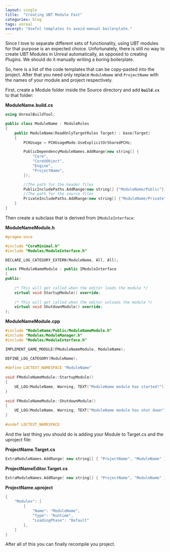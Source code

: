 ```yaml
---
layout: single
title:  "Creating UBT Module Fast"
categories: blog
tags: unreal
excerpt: "Useful templates to avoid manual boilerplate."
---
```


Since I love to separate different sets of functionality, using UBT modules for that purpose is an expected choice. Unfortunately, there is still no way to create UBT Modules in Unreal automatically, as opposed to creating Plugins. We should do it manually writing a boring boilerplate.

So, here is a list of the code templates that can be copy-pasted into the project. After that you need only replace `ModuleName` and `ProjectName` with the names of your module and project respectively.

First, create a Module folder inside the Source directory and add **`build.cs`** to that folder:

**ModuleName.build.cs**

```cpp
using UnrealBuildTool;

public class ModuleName : ModuleRules
{
	public ModuleName(ReadOnlyTargetRules Target) : base(Target)
	{
		PCHUsage = PCHUsageMode.UseExplicitOrSharedPCHs;

		PublicDependencyModuleNames.AddRange(new string[] {
			"Core",
			"CoreUObject",
			"Engine",
			"ProjectName",
		});

		//The path for the header files
		PublicIncludePaths.AddRange(new string[] {"ModuleName/Public"});
		//The path for the source files
		PrivateIncludePaths.AddRange(new string[] {"ModuleName/Private"});
	}
}
```

Then create a subclass that is derived from `IModuleInterface`:

**ModuleNameModule.h**

```cpp
#pragma once

#include "CoreMinimal.h"
#include "Modules/ModuleInterface.h"

DECLARE_LOG_CATEGORY_EXTERN(ModuleName, All, All);

class FModuleNameModule : public IModuleInterface
{
public:
 
	/* This will get called when the editor loads the module */
	virtual void StartupModule() override;
 
	/* This will get called when the editor unloads the module */
	virtual void ShutdownModule() override;
};
```

**ModuleNameModule.cpp**

```cpp
#include "ModuleName/Public/ModuleNameModule.h"
#include "Modules/ModuleManager.h"
#include "Modules/ModuleInterface.h"

IMPLEMENT_GAME_MODULE(FModuleNameModule, ModuleName);

DEFINE_LOG_CATEGORY(ModuleName);
 
#define LOCTEXT_NAMESPACE "ModuleName"
 
void FModuleNameModule::StartupModule()
{
	UE_LOG(ModuleName, Warning, TEXT("ModuleName module has started!"));
}
 
void FModuleNameModule::ShutdownModule()
{
	UE_LOG(ModuleName, Warning, TEXT("ModuleName module has shut down"));
}
 
#undef LOCTEXT_NAMESPACE
```

And the last thing you should do is adding your Module to Target.cs and the uproject file:

**ProjectName.Target.cs**

```cpp
ExtraModuleNames.AddRange( new string[] { "ProjectName", "ModuleName" } );
```

**ProjectNameEditor.Target.cs**

```cpp
ExtraModuleNames.AddRange( new string[] { "ProjectName", "ModuleName" });
```

**ProjectName.uproject**

```cpp
{
	"Modules": [
		{
			"Name": "ModuleName",
			"Type": "Runtime",
			"LoadingPhase": "Default"
		},
	]
}
```

After all of this you can finally recompile you project.